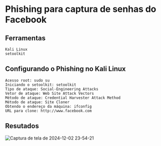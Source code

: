 # Phishing para captura de senhas do Facebook
## Ferramentas

    Kali Linux
    setoolkit

## Configurando o Phishing no Kali Linux

    Acesso root: sudo su
    Iniciando o setoolkit: setoolkit
    Tipo de ataque: Social-Engineering Attacks
    Vetor de ataque: Web Site Attack Vectors
    Método de ataque: Credential Harvester Attack Method 
    Método de ataque: Site Cloner
    Obtendo o endereço da máquina: ifconfig
    URL para clone: http://www.facebook.com

## Resutados
![Captura de tela de 2024-12-02 23-54-21](https://github.com/user-attachments/assets/4eb31882-db50-491d-b599-4e9205dec9b3)
